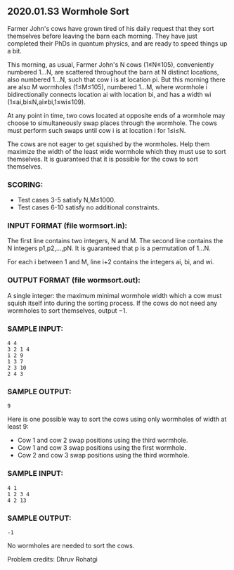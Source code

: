 ## 2020.01.S3 Wormhole Sort

Farmer John's cows have grown tired of his daily request that they sort themselves before leaving the barn each morning. They have just completed their PhDs in quantum physics, and are ready to speed things up a bit.

This morning, as usual, Farmer John's N cows (1≤N≤105), conveniently numbered 1…N, are scattered throughout the barn at N distinct locations, also numbered 1…N, such that cow i is at location pi. But this morning there are also M wormholes (1≤M≤105), numbered 1…M, where wormhole i bidirectionally connects location ai with location bi, and has a width wi (1≤ai,bi≤N,ai≠bi,1≤wi≤109).

At any point in time, two cows located at opposite ends of a wormhole may choose to simultaneously swap places through the wormhole. The cows must perform such swaps until cow i is at location i for 1≤i≤N.

The cows are not eager to get squished by the wormholes. Help them maximize the width of the least wide wormhole which they must use to sort themselves. It is guaranteed that it is possible for the cows to sort themselves.

### SCORING:
* Test cases 3-5 satisfy N,M≤1000.
* Test cases 6-10 satisfy no additional constraints.

### INPUT FORMAT (file wormsort.in):
The first line contains two integers, N and M.
The second line contains the N integers p1,p2,…,pN. It is guaranteed that p is a permutation of 1…N.

For each i between 1 and M, line i+2 contains the integers ai, bi, and wi.

### OUTPUT FORMAT (file wormsort.out):
A single integer: the maximum minimal wormhole width which a cow must squish itself into during the sorting process. If the cows do not need any wormholes to sort themselves, output −1.

### SAMPLE INPUT:
```
4 4
3 2 1 4
1 2 9
1 3 7
2 3 10
2 4 3
```

### SAMPLE OUTPUT:
```
9
```
Here is one possible way to sort the cows using only wormholes of width at least 9:

* Cow 1 and cow 2 swap positions using the third wormhole.
* Cow 1 and cow 3 swap positions using the first wormhole.
* Cow 2 and cow 3 swap positions using the third wormhole.

### SAMPLE INPUT:
```
4 1
1 2 3 4
4 2 13
```

### SAMPLE OUTPUT:
```
-1
```
No wormholes are needed to sort the cows.

Problem credits: Dhruv Rohatgi